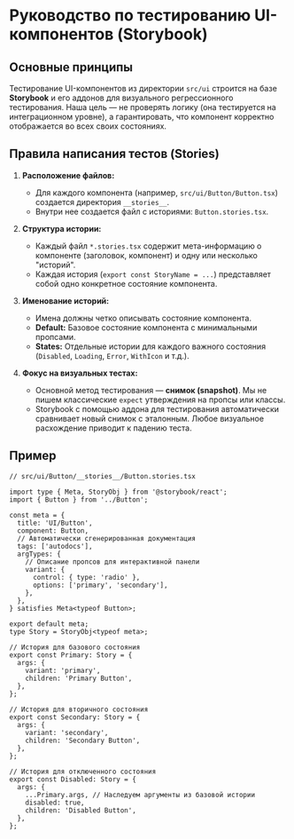 # Руководство по тестированию UI-компонентов (Storybook)

## Основные принципы

Тестирование UI-компонентов из директории `src/ui` строится на базе **Storybook** и его аддонов для визуального регрессионного тестирования. Наша цель — не проверять логику (она тестируется на интеграционном уровне), а гарантировать, что компонент корректно отображается во всех своих состояниях.

## Правила написания тестов (Stories)

1.  **Расположение файлов:**
    *   Для каждого компонента (например, `src/ui/Button/Button.tsx`) создается директория `__stories__`.
    *   Внутри нее создается файл с историями: `Button.stories.tsx`.

2.  **Структура истории:**
    *   Каждый файл `*.stories.tsx` содержит мета-информацию о компоненте (заголовок, компонент) и одну или несколько "историй".
    *   Каждая история (`export const StoryName = ...`) представляет собой одно конкретное состояние компонента.

3.  **Именование историй:**
    *   Имена должны четко описывать состояние компонента.
    *   **Default:** Базовое состояние компонента с минимальными пропсами.
    *   **States:** Отдельные истории для каждого важного состояния (`Disabled`, `Loading`, `Error`, `WithIcon` и т.д.).

4.  **Фокус на визуальных тестах:**
    *   Основной метод тестирования — **снимок (snapshot)**. Мы не пишем классические `expect` утверждения на пропсы или классы.
    *   Storybook с помощью аддона для тестирования автоматически сравнивает новый снимок с эталонным. Любое визуальное расхождение приводит к падению теста.

## Пример

```tsx
// src/ui/Button/__stories__/Button.stories.tsx

import type { Meta, StoryObj } from '@storybook/react';
import { Button } from '../Button';

const meta = {
  title: 'UI/Button',
  component: Button,
  // Автоматически сгенерированная документация
  tags: ['autodocs'],
  argTypes: {
    // Описание пропсов для интерактивной панели
    variant: {
      control: { type: 'radio' },
      options: ['primary', 'secondary'],
    },
  },
} satisfies Meta<typeof Button>;

export default meta;
type Story = StoryObj<typeof meta>;

// История для базового состояния
export const Primary: Story = {
  args: {
    variant: 'primary',
    children: 'Primary Button',
  },
};

// История для вторичного состояния
export const Secondary: Story = {
  args: {
    variant: 'secondary',
    children: 'Secondary Button',
  },
};

// История для отключенного состояния
export const Disabled: Story = {
  args: {
    ...Primary.args, // Наследуем аргументы из базовой истории
    disabled: true,
    children: 'Disabled Button',
  },
};
``` 